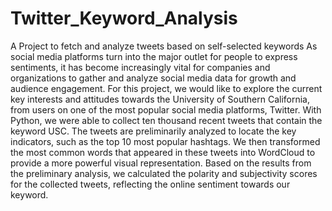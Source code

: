 # Twitter_Keyword_Analysis
A Project to fetch and analyze tweets based on self-selected keywords
As social media platforms turn into the major outlet for people to express sentiments, it has become increasingly vital for companies and organizations to gather and analyze social media data for growth and audience engagement. For this project, we would like to explore the current key interests and attitudes towards the University of Southern California, from users on one of the most popular social media platforms, Twitter.
With Python, we were able to collect ten thousand recent tweets that contain the keyword USC. The tweets are preliminarily analyzed to locate the key indicators, such as the top 10 most popular hashtags. We then transformed the most common words that appeared in these tweets into WordCloud to provide a more powerful visual representation. Based on the results from the preliminary analysis, we calculated the polarity and subjectivity scores for the collected tweets, reflecting the online sentiment towards our keyword.
